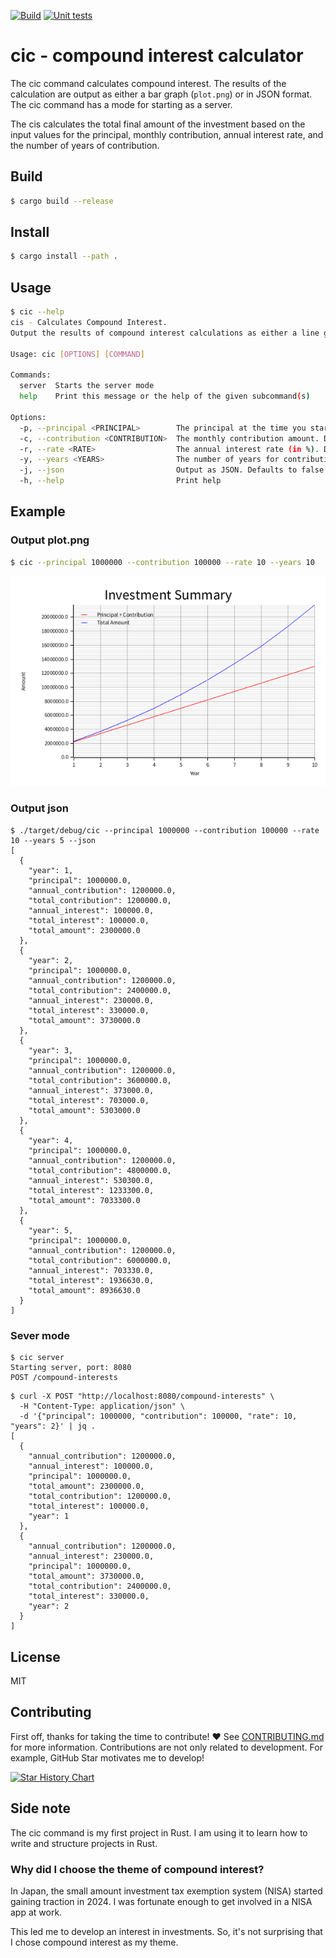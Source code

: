 [![Build](https://github.com/nao1215/cic/actions/workflows/build.yml/badge.svg)](https://github.com/nao1215/cic/actions/workflows/build.yml)
[![Unit tests](https://github.com/nao1215/cic/actions/workflows/test.yml/badge.svg)](https://github.com/nao1215/cic/actions/workflows/test.yml)

# cic - compound interest calculator
The cic command calculates compound interest. The results of the calculation are output as either a bar graph (`plot.png`) or in JSON format. The cic command has a mode for starting as a server.

The cis calculates the total final amount of the investment based on the input values for the principal, monthly contribution, annual interest rate, and the number of years of contribution.

## Build
```bash
$ cargo build --release
```

## Install
```bash
$ cargo install --path .
```

## Usage
```bash
$ cic --help
cis - Calculates Compound Interest.
Output the results of compound interest calculations as either a line graph image or JSON.

Usage: cic [OPTIONS] [COMMAND]

Commands:
  server  Starts the server mode
  help    Print this message or the help of the given subcommand(s)

Options:
  -p, --principal <PRINCIPAL>        The principal at the time you started investing. Defaults to 0
  -c, --contribution <CONTRIBUTION>  The monthly contribution amount. Defaults to 1
  -r, --rate <RATE>                  The annual interest rate (in %). Defaults to 5
  -y, --years <YEARS>                The number of years for contributions. Defaults to 5
  -j, --json                         Output as JSON. Defaults to false
  -h, --help                         Print help
```

## Example
### Output plot.png

```bash
$ cic --principal 1000000 --contribution 100000 --rate 10 --years 10
```

![plot](./doc/image/plot.png)

### Output json

```shell
$ ./target/debug/cic --principal 1000000 --contribution 100000 --rate 10 --years 5 --json
[
  {
    "year": 1,
    "principal": 1000000.0,
    "annual_contribution": 1200000.0,
    "total_contribution": 1200000.0,
    "annual_interest": 100000.0,
    "total_interest": 100000.0,
    "total_amount": 2300000.0
  },
  {
    "year": 2,
    "principal": 1000000.0,
    "annual_contribution": 1200000.0,
    "total_contribution": 2400000.0,
    "annual_interest": 230000.0,
    "total_interest": 330000.0,
    "total_amount": 3730000.0
  },
  {
    "year": 3,
    "principal": 1000000.0,
    "annual_contribution": 1200000.0,
    "total_contribution": 3600000.0,
    "annual_interest": 373000.0,
    "total_interest": 703000.0,
    "total_amount": 5303000.0
  },
  {
    "year": 4,
    "principal": 1000000.0,
    "annual_contribution": 1200000.0,
    "total_contribution": 4800000.0,
    "annual_interest": 530300.0,
    "total_interest": 1233300.0,
    "total_amount": 7033300.0
  },
  {
    "year": 5,
    "principal": 1000000.0,
    "annual_contribution": 1200000.0,
    "total_contribution": 6000000.0,
    "annual_interest": 703330.0,
    "total_interest": 1936630.0,
    "total_amount": 8936630.0
  }
]
```

### Sever mode

```shell
$ cic server
Starting server, port: 8080
POST /compound-interests
```

```shell
$ curl -X POST "http://localhost:8080/compound-interests" \
  -H "Content-Type: application/json" \
  -d '{"principal": 1000000, "contribution": 100000, "rate": 10, "years": 2}' | jq .
[
  {
    "annual_contribution": 1200000.0,
    "annual_interest": 100000.0,
    "principal": 1000000.0,
    "total_amount": 2300000.0,
    "total_contribution": 1200000.0,
    "total_interest": 100000.0,
    "year": 1
  },
  {
    "annual_contribution": 1200000.0,
    "annual_interest": 230000.0,
    "principal": 1000000.0,
    "total_amount": 3730000.0,
    "total_contribution": 2400000.0,
    "total_interest": 330000.0,
    "year": 2
  }
]
```




## License
MIT

## Contributing
First off, thanks for taking the time to contribute! ❤️  See [CONTRIBUTING.md](./CONTRIBUTING.md) for more information.
Contributions are not only related to development. For example, GitHub Star motivates me to develop!

[![Star History Chart](https://api.star-history.com/svg?repos=nao1215/cic&type=Date)](https://star-history.com/#nao1215/cic&Date)

## Side note

The cic command is my first project in Rust. I am using it to learn how to write and structure projects in Rust.

### Why did I choose the theme of compound interest?

In Japan, the small amount investment tax exemption system (NISA) started gaining traction in 2024. I was fortunate enough to get involved in a NISA app at work.

This led me to develop an interest in investments. So, it's not surprising that I chose compound interest as my theme.
